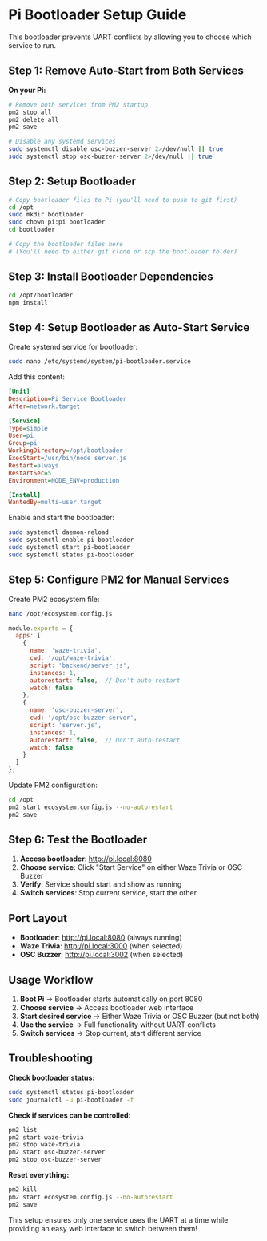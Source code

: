 # Pi Bootloader Setup Guide

This bootloader prevents UART conflicts by allowing you to choose which service to run.

## Step 1: Remove Auto-Start from Both Services

**On your Pi:**

```bash
# Remove both services from PM2 startup
pm2 stop all
pm2 delete all
pm2 save

# Disable any systemd services
sudo systemctl disable osc-buzzer-server 2>/dev/null || true
sudo systemctl stop osc-buzzer-server 2>/dev/null || true
```

## Step 2: Setup Bootloader

```bash
# Copy bootloader files to Pi (you'll need to push to git first)
cd /opt
sudo mkdir bootloader
sudo chown pi:pi bootloader
cd bootloader

# Copy the bootloader files here
# (You'll need to either git clone or scp the bootloader folder)
```

## Step 3: Install Bootloader Dependencies

```bash
cd /opt/bootloader
npm install
```

## Step 4: Setup Bootloader as Auto-Start Service

Create systemd service for bootloader:

```bash
sudo nano /etc/systemd/system/pi-bootloader.service
```

Add this content:
```ini
[Unit]
Description=Pi Service Bootloader
After=network.target

[Service]
Type=simple
User=pi
Group=pi
WorkingDirectory=/opt/bootloader
ExecStart=/usr/bin/node server.js
Restart=always
RestartSec=5
Environment=NODE_ENV=production

[Install]
WantedBy=multi-user.target
```

Enable and start the bootloader:
```bash
sudo systemctl daemon-reload
sudo systemctl enable pi-bootloader
sudo systemctl start pi-bootloader
sudo systemctl status pi-bootloader
```

## Step 5: Configure PM2 for Manual Services

Create PM2 ecosystem file:
```bash
nano /opt/ecosystem.config.js
```

```javascript
module.exports = {
  apps: [
    {
      name: 'waze-trivia',
      cwd: '/opt/waze-trivia',
      script: 'backend/server.js',
      instances: 1,
      autorestart: false,  // Don't auto-restart
      watch: false
    },
    {
      name: 'osc-buzzer-server',
      cwd: '/opt/osc-buzzer-server',
      script: 'server.js',
      instances: 1,
      autorestart: false,  // Don't auto-restart
      watch: false
    }
  ]
};
```

Update PM2 configuration:
```bash
cd /opt
pm2 start ecosystem.config.js --no-autorestart
pm2 save
```

## Step 6: Test the Bootloader

1. **Access bootloader**: http://pi.local:8080
2. **Choose service**: Click "Start Service" on either Waze Trivia or OSC Buzzer
3. **Verify**: Service should start and show as running
4. **Switch services**: Stop current service, start the other

## Port Layout

- **Bootloader**: http://pi.local:8080 (always running)
- **Waze Trivia**: http://pi.local:3000 (when selected)
- **OSC Buzzer**: http://pi.local:3002 (when selected)

## Usage Workflow

1. **Boot Pi** → Bootloader starts automatically on port 8080
2. **Choose service** → Access bootloader web interface
3. **Start desired service** → Either Waze Trivia or OSC Buzzer (but not both)
4. **Use the service** → Full functionality without UART conflicts
5. **Switch services** → Stop current, start different service

## Troubleshooting

**Check bootloader status:**
```bash
sudo systemctl status pi-bootloader
sudo journalctl -u pi-bootloader -f
```

**Check if services can be controlled:**
```bash
pm2 list
pm2 start waze-trivia
pm2 stop waze-trivia
pm2 start osc-buzzer-server
pm2 stop osc-buzzer-server
```

**Reset everything:**
```bash
pm2 kill
pm2 start ecosystem.config.js --no-autorestart
pm2 save
```

This setup ensures only one service uses the UART at a time while providing an easy web interface to switch between them!